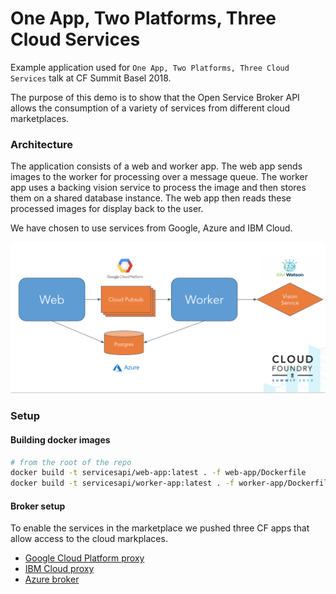 # One App, Two Platforms, Three Cloud Services
Example application used for `One App, Two Platforms, Three Cloud Services` talk at CF Summit Basel 2018.

The purpose of this demo is to show that the Open Service Broker API
allows the consumption of a variety of services from different cloud marketplaces.

### Architecture
The application consists of a web and worker app. The web app sends images to the worker for processing
over a message queue. The worker app uses a backing vision service to process the image and then stores
them on a shared database instance. The web app then reads these processed images for display back to the user.
 
We have chosen to use services from Google, Azure and IBM Cloud.

![](./assets/arch.png)

### Setup

#### Building docker images
```bash
# from the root of the repo
docker build -t servicesapi/web-app:latest . -f web-app/Dockerfile
docker build -t servicesapi/worker-app:latest . -f worker-app/Dockerfile
```

#### Broker setup

To enable the services in the marketplace we pushed three CF apps that allow access to the cloud
markplaces.
* [Google Cloud Platform proxy](https://github.com/cloudfoundry-incubator/gcp-broker-proxy)
* [IBM Cloud proxy](https://github.com/georgi-lozev/cf-broker-proxy)
* [Azure broker](https://github.com/Azure/open-service-broker-azure)

